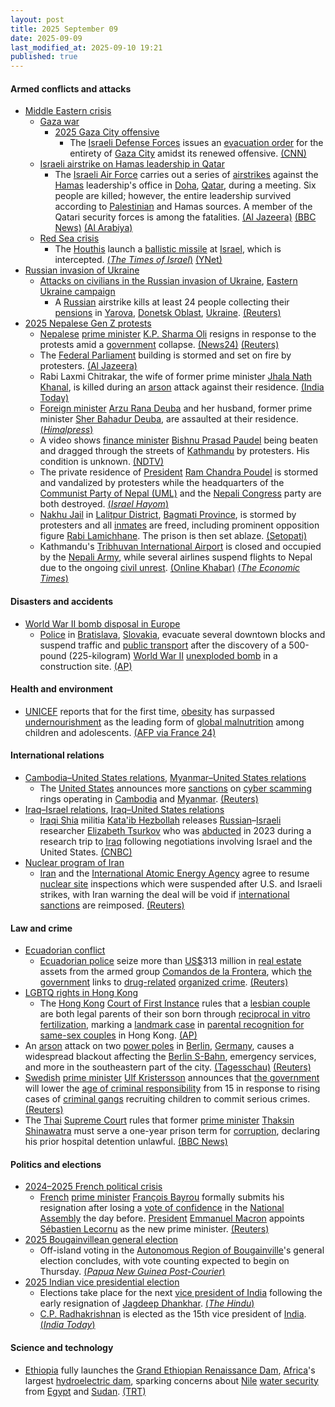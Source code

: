 ```yaml
---
layout: post
title: 2025 September 09
date: 2025-09-09
last_modified_at: 2025-09-10 19:21
published: true
---
```



#### Armed conflicts and attacks

* [Middle Eastern crisis](https://en.wikipedia.org/wiki/Middle_Eastern_crisis_%282023%E2%80%93present%29 "Middle Eastern crisis (2023–present)")
  * [Gaza war](https://en.wikipedia.org/wiki/Gaza_war "Gaza war")
    * [2025 Gaza City offensive](https://en.wikipedia.org/wiki/2025_Gaza_City_offensive "2025 Gaza City offensive")
      * The [Israeli Defense Forces](https://en.wikipedia.org/wiki/Israeli_Defense_Forces "Israeli Defense Forces") issues an [evacuation order](https://en.wikipedia.org/wiki/Gaza_Strip_evacuations "Gaza Strip evacuations") for the entirety of [Gaza City](https://en.wikipedia.org/wiki/Gaza_City "Gaza City") amidst its renewed offensive. [(CNN)](https://www.cnn.com/2025/09/09/middleeast/israel-gaza-city-evacuation-netanyahu-warning-intl)
  * [Israeli airstrike on Hamas leadership in Qatar](https://en.wikipedia.org/wiki/Israeli_airstrike_on_Hamas_leadership_in_Qatar "Israeli airstrike on Hamas leadership in Qatar")
    * The [Israeli Air Force](https://en.wikipedia.org/wiki/Israeli_Air_Force "Israeli Air Force") carries out a series of [airstrikes](https://en.wikipedia.org/wiki/Airstrike "Airstrike") against the [Hamas](https://en.wikipedia.org/wiki/Hamas "Hamas") leadership's office in [Doha](https://en.wikipedia.org/wiki/Doha "Doha"), [Qatar](https://en.wikipedia.org/wiki/Qatar "Qatar"), during a meeting. Six people are killed; however, the entire leadership survived according to [Palestinian](https://en.wikipedia.org/wiki/Palestine "Palestine") and Hamas sources. A member of the Qatari security forces is among the fatalities. [(Al Jazeera)](https://www.aljazeera.com/news/liveblog/2025/9/9/live-israel-pounds-gaza-city-as-netanyahu-tells-residents-to-leave-now) [(BBC News)](https://www.bbc.co.uk/news/live/c78m71vl91vt) [(Al Arabiya)](https://english.alarabiya.net/News/gulf/2025/09/09/several-blasts-heard-in-qatar-s-doha-reuters-witnesses-say)
  * [Red Sea crisis](https://en.wikipedia.org/wiki/Red_Sea_crisis "Red Sea crisis")
    * The [Houthis](https://en.wikipedia.org/wiki/Houthis "Houthis") launch a [ballistic missile](https://en.wikipedia.org/wiki/Ballistic_missile "Ballistic missile") at [Israel](https://en.wikipedia.org/wiki/Israel "Israel"), which is intercepted. [(*The Times of Israel*)](https://www.timesofisrael.com/liveblog_entry/idf-intercepts-houthi-missile/) [(YNet)](https://www.ynet.co.il/news/article/rkfcc0p5lg)
* [Russian invasion of Ukraine](https://en.wikipedia.org/wiki/Russian_invasion_of_Ukraine "Russian invasion of Ukraine")
  * [Attacks on civilians in the Russian invasion of Ukraine](https://en.wikipedia.org/wiki/Attacks_on_civilians_in_the_Russian_invasion_of_Ukraine "Attacks on civilians in the Russian invasion of Ukraine"), [Eastern Ukraine campaign](https://en.wikipedia.org/wiki/Eastern_Ukraine_campaign "Eastern Ukraine campaign")
    * A [Russian](https://en.wikipedia.org/wiki/Russian_Armed_Forces "Russian Armed Forces") airstrike kills at least 24 people collecting their [pensions](https://en.wikipedia.org/wiki/Pension "Pension") in [Yarova](https://en.wikipedia.org/wiki/Yarova "Yarova"), [Donetsk Oblast](https://en.wikipedia.org/wiki/Donetsk_Oblast "Donetsk Oblast"), [Ukraine](https://en.wikipedia.org/wiki/Ukraine "Ukraine"). [(Reuters)](https://www.reuters.com/world/europe/russian-airstrike-ukrainian-village-kills-over-20-zelenskiy-says-2025-09-09/)
* [2025 Nepalese Gen Z protests](https://en.wikipedia.org/wiki/2025_Nepalese_Gen_Z_protests "2025 Nepalese Gen Z protests")
  * [Nepalese](https://en.wikipedia.org/wiki/Nepal "Nepal") [prime minister](https://en.wikipedia.org/wiki/Prime_Minister_of_Nepal "Prime Minister of Nepal") [K.P. Sharma Oli](https://en.wikipedia.org/wiki/K.P._Sharma_Oli "K.P. Sharma Oli") resigns in response to the protests amid a [government](https://en.wikipedia.org/wiki/Government_of_Nepal "Government of Nepal") collapse. [(News24)](https://news24online.com/world/nepal-president-ram-chandra-poudel-resigns-amid-ongoing-protests/629416) [(Reuters)](https://www.reuters.com/world/asia-pacific/nepal-pm-oli-quits-anti-corruption-protests-spiral-his-aide-says-2025-09-09)
  * The [Federal Parliament](https://en.wikipedia.org/wiki/Federal_Parliament_of_Nepal "Federal Parliament of Nepal") building is stormed and set on fire by protesters. [(Al Jazeera)](https://www.aljazeera.com/news/liveblog/2025/9/9/nepal-protests-live-nepali-congress-office-top-leaders-homes-set-on-fire)
  * Rabi Laxmi Chitrakar, the wife of former prime minister [Jhala Nath Khanal](https://en.wikipedia.org/wiki/Jhala_Nath_Khanal "Jhala Nath Khanal"), is killed during an [arson](https://en.wikipedia.org/wiki/Arson "Arson") attack against their residence. [(India Today)](https://www.indiatoday.in/world/story/former-nepal-pm-jhala-nath-khanals-wife-succumbs-to-burn-injuries-after-protesters-set-house-ablaze-2784558-2025-09-09)
  * [Foreign minister](https://en.wikipedia.org/wiki/Minister_of_Foreign_Affairs_%28Nepal%29 "Minister of Foreign Affairs (Nepal)") [Arzu Rana Deuba](https://en.wikipedia.org/wiki/Arzu_Rana_Deuba "Arzu Rana Deuba") and her husband, former prime minister [Sher Bahadur Deuba](https://en.wikipedia.org/wiki/Sher_Bahadur_Deuba "Sher Bahadur Deuba"), are assaulted at their residence. [(*Himalpress*)](https://en.himalpress.com/nc-president-deuba-wife-arzu-attacked/)
  * A video shows [finance minister](https://en.wikipedia.org/wiki/Ministry_of_Finance_%28Nepal%29 "Ministry of Finance (Nepal)") [Bishnu Prasad Paudel](https://en.wikipedia.org/wiki/Bishnu_Prasad_Paudel "Bishnu Prasad Paudel") being beaten and dragged through the streets of [Kathmandu](https://en.wikipedia.org/wiki/Kathmandu "Kathmandu") by protesters. His condition is unknown. [(NDTV)](https://www.ndtv.com/world-news/video-nepal-finance-minister-chased-through-street-kicked-attacked-9243749)
  * The private residence of [President](https://en.wikipedia.org/wiki/President_of_Nepal "President of Nepal") [Ram Chandra Poudel](https://en.wikipedia.org/wiki/Ram_Chandra_Poudel "Ram Chandra Poudel") is stormed and vandalized by protesters while the headquarters of the [Communist Party of Nepal (UML)](https://en.wikipedia.org/wiki/Communist_Party_of_Nepal_%28Unified_Marxist%E2%80%93Leninist%29 "Communist Party of Nepal (Unified Marxist–Leninist)") and the [Nepali Congress](https://en.wikipedia.org/wiki/Nepali_Congress "Nepali Congress") party are both destroyed. [(*Israel Hayom*)](https://www.israelhayom.com/2025/09/09/nepali-pms-home-set-ablaze-as-rioters-force-resignation/)
  * [Nakhu Jail](https://en.wikipedia.org/wiki/Nakhu_Jail "Nakhu Jail") in [Lalitpur District](https://en.wikipedia.org/wiki/Lalitpur_District%2C_Nepal "Lalitpur District, Nepal"), [Bagmati Province](https://en.wikipedia.org/wiki/Bagmati_Province "Bagmati Province"), is stormed by protesters and all [inmates](https://en.wikipedia.org/wiki/Prisoner "Prisoner") are freed, including prominent opposition figure [Rabi Lamichhane](https://en.wikipedia.org/wiki/Rabi_Lamichhane "Rabi Lamichhane"). The prison is then set ablaze. [(Setopati)](https://www.setopati.com/politics/368902)
  * Kathmandu's [Tribhuvan International Airport](https://en.wikipedia.org/wiki/Tribhuvan_International_Airport "Tribhuvan International Airport") is closed and occupied by the [Nepali Army](https://en.wikipedia.org/wiki/Nepali_Army "Nepali Army"), while several airlines suspend flights to Nepal due to the ongoing [civil unrest](https://en.wikipedia.org/wiki/Civil_disorder "Civil disorder"). [(Online Khabar)](https://www.onlinekhabar.com/2025/09/1760962/genji-arrives-at-airport-gate-large-number-of-troops-mobilized) [(*The Economic Times*)](https://economictimes.indiatimes.com/nri/latest-updates/nepal-protests-tribhuvan-international-airport-in-kathmandu-cancels-all-domestic-and-international-flights/articleshow/123781926.cms?from=mdr)

#### Disasters and accidents

* [World War II bomb disposal in Europe](https://en.wikipedia.org/wiki/World_War_II_bomb_disposal_in_Europe "World War II bomb disposal in Europe")
  * [Police](https://en.wikipedia.org/wiki/Police_Corps_%28Slovakia%29 "Police Corps (Slovakia)") in [Bratislava](https://en.wikipedia.org/wiki/Bratislava "Bratislava"), [Slovakia](https://en.wikipedia.org/wiki/Slovakia "Slovakia"), evacuate several downtown blocks and suspend traffic and [public transport](https://en.wikipedia.org/wiki/Transport_in_Slovakia "Transport in Slovakia") after the discovery of a 500-pound (225-kilogram) [World War II](https://en.wikipedia.org/wiki/Slovakia_during_World_War_II "Slovakia during World War II") [unexploded bomb](https://en.wikipedia.org/wiki/Unexploded_bomb "Unexploded bomb") in a construction site. [(AP)](https://apnews.com/article/slovakia-bratislava-evacuation-wwii-bomb-2a41945149ce722ca1dbbbf03728bd96)

#### Health and environment

* [UNICEF](https://en.wikipedia.org/wiki/UNICEF "UNICEF") reports that for the first time, [obesity](https://en.wikipedia.org/wiki/Childhood_obesity "Childhood obesity") has surpassed [undernourishment](https://en.wikipedia.org/wiki/Undernutrition_in_children "Undernutrition in children") as the leading form of [global malnutrition](https://en.wikipedia.org/wiki/Epidemiology_of_malnutrition "Epidemiology of malnutrition") among children and adolescents. [(AFP via France 24)](https://www.france24.com/en/live-news/20250910-obese-surpass-undernourished-youths-for-first-time-un-warns)

#### International relations

* [Cambodia–United States relations](https://en.wikipedia.org/wiki/Cambodia%E2%80%93United_States_relations "Cambodia–United States relations"), [Myanmar–United States relations](https://en.wikipedia.org/wiki/Myanmar%E2%80%93United_States_relations "Myanmar–United States relations")
  * The [United States](https://en.wikipedia.org/wiki/United_States "United States") announces more [sanctions](https://en.wikipedia.org/wiki/United_States_government_sanctions "United States government sanctions") on [cyber scamming](https://en.wikipedia.org/wiki/Internet_fraud "Internet fraud") rings operating in [Cambodia](https://en.wikipedia.org/wiki/Cambodia "Cambodia") and [Myanmar](https://en.wikipedia.org/wiki/Myanmar "Myanmar"). [(Reuters)](https://www.reuters.com/sustainability/society-equity/us-sanctions-billion-dollar-cyber-scam-networks-myanmar-cambodia-2025-09-09/)
* [Iraq–Israel relations](https://en.wikipedia.org/wiki/Iraq%E2%80%93Israel_relations "Iraq–Israel relations"), [Iraq–United States relations](https://en.wikipedia.org/wiki/Iraq%E2%80%93United_States_relations "Iraq–United States relations")
  * [Iraqi Shia](https://en.wikipedia.org/wiki/Shia_Islam_in_Iraq "Shia Islam in Iraq") militia [Kata'ib Hezbollah](https://en.wikipedia.org/wiki/Kata%27ib_Hezbollah "Kata'ib Hezbollah") releases [Russian](https://en.wikipedia.org/wiki/Russians "Russians")–[Israeli](https://en.wikipedia.org/wiki/Israelis "Israelis") researcher [Elizabeth Tsurkov](https://en.wikipedia.org/wiki/Elizabeth_Tsurkov "Elizabeth Tsurkov") who was [abducted](https://en.wikipedia.org/wiki/Foreign_hostages_in_Iraq "Foreign hostages in Iraq") in 2023 during a research trip to [Iraq](https://en.wikipedia.org/wiki/Iraq "Iraq") following negotiations involving Israel and the United States. [(CNBC)](https://www.cnbc.com/2025/09/09/princeton-researcher-tsurkov-released-from-militia-captivity-in-iraq.html)
* [Nuclear program of Iran](https://en.wikipedia.org/wiki/Nuclear_program_of_Iran "Nuclear program of Iran")
  * [Iran](https://en.wikipedia.org/wiki/Iran "Iran") and the [International Atomic Energy Agency](https://en.wikipedia.org/wiki/International_Atomic_Energy_Agency "International Atomic Energy Agency") agree to resume [nuclear site](https://en.wikipedia.org/wiki/Nuclear_facilities_in_Iran "Nuclear facilities in Iran") inspections which were suspended after U.S. and Israeli strikes, with Iran warning the deal will be void if [international sanctions](https://en.wikipedia.org/wiki/International_sanctions_against_Iran "International sanctions against Iran") are reimposed. [(Reuters)](https://www.reuters.com/world/middle-east/iran-iaea-announce-agreement-resuming-nuclear-inspections-2025-09-09/)

#### Law and crime

* [Ecuadorian conflict](https://en.wikipedia.org/wiki/Ecuadorian_conflict_%282024%E2%80%93present%29 "Ecuadorian conflict (2024–present)")
  * [Ecuadorian police](https://en.wikipedia.org/wiki/National_Police_of_Ecuador "National Police of Ecuador") seize more than [US$](https://en.wikipedia.org/wiki/United_States_dollar "United States dollar")313 million in [real estate](https://en.wikipedia.org/wiki/Real_estate "Real estate") assets from the armed group [Comandos de la Frontera](https://es.wikipedia.org/wiki/Comandos_de_la_Frontera "es:Comandos de la Frontera"), which [the government](https://en.wikipedia.org/wiki/Government_of_Ecuador "Government of Ecuador") links to [drug-related](https://en.wikipedia.org/wiki/War_on_drugs_in_Ecuador "War on drugs in Ecuador") [organized crime](https://en.wikipedia.org/wiki/Crime_in_Ecuador "Crime in Ecuador"). [(Reuters)](https://www.reuters.com/world/americas/ecuador-seizes-over-300-million-properties-armed-group-2025-09-09/)
* [LGBTQ rights in Hong Kong](https://en.wikipedia.org/wiki/LGBTQ_rights_in_Hong_Kong "LGBTQ rights in Hong Kong")
  * The [Hong Kong](https://en.wikipedia.org/wiki/Hong_Kong "Hong Kong") [Court of First Instance](https://en.wikipedia.org/wiki/Court_of_First_Instance_%28Hong_Kong%29 "Court of First Instance (Hong Kong)") rules that a [lesbian couple](https://en.wikipedia.org/wiki/Same-sex_relationship "Same-sex relationship") are both legal parents of their son born through [reciprocal in vitro fertilization](https://en.wikipedia.org/wiki/Reciprocal_in_vitro_fertilization "Reciprocal in vitro fertilization"), marking a [landmark case](https://en.wikipedia.org/wiki/Landmark_case "Landmark case") in [parental recognition for same-sex couples](https://en.wikipedia.org/wiki/Same-sex_parenting "Same-sex parenting") in Hong Kong. [(AP)](https://apnews.com/article/hong-kong-lesbian-couple-parent-right-child-870fc0b2dad4889f553a857c9495e22a)
* An [arson](https://en.wikipedia.org/wiki/Arson "Arson") attack on two [power poles](https://en.wikipedia.org/wiki/Power_pole "Power pole") in [Berlin](https://en.wikipedia.org/wiki/Berlin "Berlin"), [Germany](https://en.wikipedia.org/wiki/Germany "Germany"), causes a widespread blackout affecting the [Berlin S-Bahn](https://en.wikipedia.org/wiki/Berlin_S-Bahn "Berlin S-Bahn"), emergency services, and more in the southeastern part of the city. [(Tagesschau)](https://www.tagesschau.de/inland/gesellschaft/stromausfall-berlin-106.html) [(Reuters)](https://www.reuters.com/business/media-telecom/suspected-arson-attack-berlin-leaves-50000-homes-without-power-2025-09-09/)
* [Swedish](https://en.wikipedia.org/wiki/Sweden "Sweden") [prime minister](https://en.wikipedia.org/wiki/Prime_Minister_of_Sweden "Prime Minister of Sweden") [Ulf Kristersson](https://en.wikipedia.org/wiki/Ulf_Kristersson "Ulf Kristersson") announces that [the government](https://en.wikipedia.org/wiki/Government_of_Sweden "Government of Sweden") will lower the [age of criminal responsibility](https://en.wikipedia.org/wiki/Age_of_criminal_responsibility "Age of criminal responsibility") from 15 in response to rising cases of [criminal gangs](https://en.wikipedia.org/wiki/Crime_in_Sweden "Crime in Sweden") recruiting children to commit serious crimes. [(Reuters)](https://www.reuters.com/world/sweden-lower-age-criminal-responsibility-gangs-use-children-hitmen-2025-09-09/)
* The [Thai](https://en.wikipedia.org/wiki/Thailand "Thailand") [Supreme Court](https://en.wikipedia.org/wiki/Supreme_Court_of_Thailand "Supreme Court of Thailand") rules that former [prime minister](https://en.wikipedia.org/wiki/Prime_Minister_of_Thailand "Prime Minister of Thailand") [Thaksin Shinawatra](https://en.wikipedia.org/wiki/Thaksin_Shinawatra "Thaksin Shinawatra") must serve a one-year prison term for [corruption](https://en.wikipedia.org/wiki/Corruption_in_Thailand "Corruption in Thailand"), declaring his prior hospital detention unlawful. [(BBC News)](https://www.bbc.com/news/articles/cly7k2g37g4o)

#### Politics and elections

* [2024–2025 French political crisis](https://en.wikipedia.org/wiki/2024%E2%80%932025_French_political_crisis "2024–2025 French political crisis")
  * [French](https://en.wikipedia.org/wiki/France "France") [prime minister](https://en.wikipedia.org/wiki/Prime_Minister_of_France "Prime Minister of France") [François Bayrou](https://en.wikipedia.org/wiki/Fran%C3%A7ois_Bayrou "François Bayrou") formally submits his resignation after losing a [vote of confidence](https://en.wikipedia.org/wiki/Vote_of_confidence "Vote of confidence") in the [National Assembly](https://en.wikipedia.org/wiki/National_Assembly "National Assembly") the day before. [President](https://en.wikipedia.org/wiki/President_of_France "President of France") [Emmanuel Macron](https://en.wikipedia.org/wiki/Emmanuel_Macron "Emmanuel Macron") appoints [Sébastien Lecornu](https://en.wikipedia.org/wiki/S%C3%A9bastien_Lecornu "Sébastien Lecornu") as the new prime minister. [(Reuters)](https://www.reuters.com/world/europe/frances-macron-seeks-new-prime-minister-after-governments-collapse-2025-09-09/)
* [2025 Bougainvillean general election](https://en.wikipedia.org/wiki/2025_Bougainvillean_general_election "2025 Bougainvillean general election")
  * Off-island voting in the [Autonomous Region of Bougainville](https://en.wikipedia.org/wiki/Autonomous_Region_of_Bougainville "Autonomous Region of Bougainville")'s general election concludes, with vote counting expected to begin on Thursday. [(*Papua New Guinea Post-Courier*)](https://www.postcourier.com.pg/polling-completed-for-bougainville-election-counting-to-begin-thursday/)
* [2025 Indian vice presidential election](https://en.wikipedia.org/wiki/2025_Indian_vice_presidential_election "2025 Indian vice presidential election")
  * Elections take place for the next [vice president of India](https://en.wikipedia.org/wiki/Vice_president_of_India "Vice president of India") following the early resignation of [Jagdeep Dhankhar](https://en.wikipedia.org/wiki/Jagdeep_Dhankhar "Jagdeep Dhankhar"). [(*The Hindu*)](https://www.thehindu.com/news/national/vice-president-elections-voting-results-reactions-live-updates-september-9-2025/article70028318.ece)
  * [C.P. Radhakrishnan](https://en.wikipedia.org/wiki/C.P._Radhakrishnan "C.P. Radhakrishnan") is elected as the 15th vice president of [India](https://en.wikipedia.org/wiki/India "India"). [(*India Today*)](https://www.indiatoday.in/india/story/vice-president-election-result-2025-live-updates-voting-polling-cp-radhakrishnan-b-sudershan-reddy-2784147-2025-09-09)

#### Science and technology

* [Ethiopia](https://en.wikipedia.org/wiki/Ethiopia "Ethiopia") fully launches the [Grand Ethiopian Renaissance Dam](https://en.wikipedia.org/wiki/Grand_Ethiopian_Renaissance_Dam "Grand Ethiopian Renaissance Dam"), [Africa](https://en.wikipedia.org/wiki/Africa "Africa")'s largest [hydroelectric dam](https://en.wikipedia.org/wiki/Hydroelectric_dam "Hydroelectric dam"), sparking concerns about [Nile](https://en.wikipedia.org/wiki/Nile "Nile") [water security](https://en.wikipedia.org/wiki/Water_security "Water security") from [Egypt](https://en.wikipedia.org/wiki/Egypt "Egypt") and [Sudan](https://en.wikipedia.org/wiki/Sudan "Sudan"). [(TRT)](https://trt.global/afrika-english/article/bfbe80125cf5)

